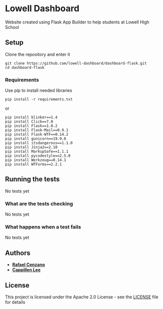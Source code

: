 # Lowell Dashboard

Website created using Flask App Builder to help students at Lowell High School

## Setup

Clone the repository and enter it

```
git clone https://github.com/lowell-dashboard/dashboard-flask.git
cd dashboard-flask
```

### Requirements

Use pip to install needed libraries

```
pip install -r requirements.txt
```

or

```
pip install blinker==1.4
pip install Click==7.0
pip install Flask==1.0.2
pip install Flask-Mail==0.9.1
pip install Flask-WTF==0.14.2
pip install gunicorn==19.9.0
pip install itsdangerous==1.1.0
pip install Jinja2==2.10
pip install MarkupSafe==1.1.1
pip install pycodestyle==2.5.0
pip install Werkzeug==0.14.1
pip install WTForms==2.2.1
```

## Running the tests

No tests yet

### What are the tests checking

No tests yet

### What happens when a test fails

No tests yet

## Authors

* [**Rafael Cenzano**](https://github.com/RafaelCenzano)
* [**Cappillen Lee**](https://github.com/calee14)

## License

This project is licensed under the Apache 2.0 License - see the [LICENSE](LICENSE) file for details
